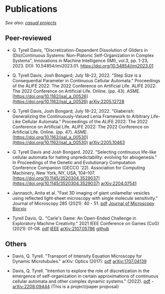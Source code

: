 # Publications

_See also: [casual projects](https://github.com/riveSunder/rivesunder/blob/master/portfolio.md)_

## Peer-reviewed
* Q. Tyrell Davis, "Discretization-Dependent Dissolution of Gliders in (Dis)Continuous Systems: Non-Platonic Self-Organization in Complex Systems", Innovations in Machine Intelligence (IMI), vol.3, pp. 1-23, 2023. DOI: 10.54854/imi2023.01. https://doi.org/10.54854/imi2023.01

* Q. Tyrell Davis, Josh Bongard; July 18–22, 2022. "Step Size is a Consequential Parameter in Continuous Cellular Automata." Proceedings of the ALIFE 2022: The 2022 Conference on Artificial Life. ALIFE 2022: The 2022 Conference on Artificial Life. Online. (pp. 43). ASME. [https://doi.org/10.1162/isal_a_00526](https://doi.org/10.1162/isal_a_00526) [arXiv:2205.12728](https://arxiv.org/abs/2205.12728)

* Q. Tyrell Davis, Josh Bongard; July 18–22, 2022. "Glaberish: Generalizing the Continuously-Valued Lenia Framework to Arbitrary Life-Like Cellular Automata." Proceedings of the ALIFE 2022: The 2022 Conference on Artificial Life. ALIFE 2022: The 2022 Conference on Artificial Life. Online. (pp. 47). ASME. [https://doi.org/10.1162/isal_a_00530](https://doi.org/10.1162/isal_a_00530) [arXiv:2205.10463](https://arxiv.org/abs/2205.10463)

* Q. Tyrell Davis and Josh Bongard. 2022. "Selecting continuous life-like cellular automata for halting unpredictability: evolving for abiogenesis." In Proceedings of the Genetic and Evolutionary Computation Conference Companion (GECCO '22). Association for Computing Machinery, New York, NY, USA, 104–107. [https://doi.org/10.1145/3520304.3529037](https://doi.org/10.1145/3520304.3529037) [arXiv:2204.07541](https://arxiv.org/abs/2204.07541)


* Jannasch, Anita et al. "Fast 3D imaging of giant unilamellar vesicles using reflected light‐sheet microscopy with single molecule sensitivity." Journal of Microscopy 285 (2021): 40 - 51. [pdf](assets/jannasch_schaeffer_etal_2021.pdf) [Journal of Microscopy](https://onlinelibrary.wiley.com/doi/full/10.1111/jmi.13070) [Biorxiv](https://www.biorxiv.org/content/10.1101/2020.06.26.174102v1)

* Tyrell Davis, Q.. "Carle's Game: An Open-Ended Challenge in Exploratory Machine Creativity." 2021 IEEE Conference on Games (CoG) (2021): 01-08. [pdf](assets/davis_2021.pdf) [IEEE](https://ieeexplore.ieee.org/document/9619011) [arXiv:2107.05786](https://arxiv.org/abs/2107.05786) [github](https://github.com/rivesunder/carles_game)

## Others

* Davis, Q. Tyrell. "Transport of Intensity Equation Microscopy for Dynamic Microtubules." arXiv: Optics (2017): [pdf](assets/davis_2017.pdf) [arXiv:1707.04139](https://arxiv.org/abs/1707.04139)

* Davis, Q. Tyrell. "Intention to explore the role of discretization in the emergence of self-organization in certain approximations of continuous cellular automata and other complex dynamic systems." (2022). [pdf](assets/arxiv_2208_09444.pdf) - [arXiv:2208:09444](https://arxiv.org/abs/2208.09444) (This is a project/paper proposal)
